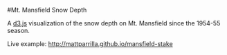 #Mt. Mansfield Snow Depth

A [d3.js](d3js.org) visualization of the snow depth on Mt. Mansfield since the 1954-55 season.

Live example: http://mattparrilla.github.io/mansfield-stake

